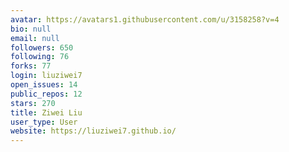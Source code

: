 ```yaml
---
avatar: https://avatars1.githubusercontent.com/u/3158258?v=4
bio: null
email: null
followers: 650
following: 76
forks: 77
login: liuziwei7
open_issues: 14
public_repos: 12
stars: 270
title: Ziwei Liu
user_type: User
website: https://liuziwei7.github.io/
---
```

